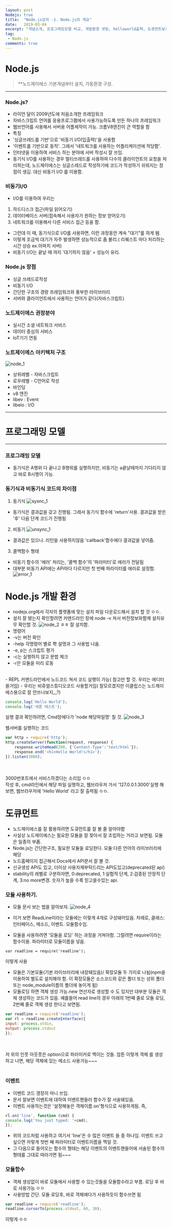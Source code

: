 ```yaml
---
layout: post
Nodejs: true
title:  "Node.js강의 -1. Node.js의 개요"
date:   2019-03-04
excerpt: "개념소개, 프로그래밍모델 비교, 개발환경 셋팅, helloworld출력, 도큐먼트보기, 모듈 로딩하고 사용하는 방법, 이벤트 사용 방법"
tag:
 - Node.js
comments: true
---
```


# Node.js

> **노드제이에스 기본개념부터 설치, 가동환경 구성.

---
### Node.js?

 - 라이언 달이 2009년도에 처음소개한 프레임워크
 - 자바스크립트 언어를 응용프로그램에서 사용가능하도록 만든 하나의 프레임워크
 - 웹브언어를 사용해서 서버용 어플제작이 가능.  크롬V8엔진이 큰 역할을 함
 - 특징
  - '싱글쓰레드를 기반'으로 '비동기 I/O(입출력)'을 사용함
  - '이벤트를 기반으로 동작'. 그래서 '네트워크를 사용하는 어플리케이션에 적당함'.
  - 인터넷을 이용하여 서비스 하는 분야에 서버 작성시 잘 쓰임.
  - 동기식 I/O를 사용하는 경우 멀티쓰레드를 사용하여 다수의 클라이언트의 요청을 처리하는데, 노드제이에스는 싱글스레드로 작성하기에 코드가 작성하기 쉬워지는 장점이 생김. 대신 비동기 I/O 를 이용함.

###   비동기I/O

 -  I/O를 이용하여 우리는
  1. 하드디스크 접근(파일 읽어오기)
  2. 데이터베이스 서버(접속해서 사용자가 원하는 정보 얻어오기)
  3. 네트워크를 이용해서 다른 서비스 접근 등을 함.
 - 그런데 이 때, 동기식으로 I/O를 사용하면, 이런 과정동안 계속 "대기"를 하게 됌.
 - 이렇게 조금씩 대기가 자주 발생하면 성능적으로 좀 불리.( 리퀘스트 마다 처리하는 시간 상승 ex.아파치 서버)
 - 비동기 I/O는 끝날 때 까지 '대기하지 않음' = 성능이 유리.

### Node.js 장점

 - 싱글 쓰레드로작성
 - 비동기 I/O
 - 간단한 구조의 경량 프레임워크와 풍부한 라이브러리
 - 서버와 클라이언트에서 사용하는 언어가 같다(자바스크립트)

### 노드제이에스 권장분야
 - 실시간 소셜 네트워크 서비스
 - 데이터 중심의 서비스
 - IoT기기 연동

### 노트제이에스 아키텍처 구조

![node_1](https://user-images.githubusercontent.com/30023840/53720695-babcba00-3ea4-11e9-8d23-d8cfaf2c8aec.JPG)

 - 상위레벨 - 자바스크립트
 - 로우레벨 - C언어로 작성
  - 바인딩
  - v8 엔진
  - libev : Event
  - libeio : I/O

- - -
# 프로그래밍 모델
---
 ### 프로그래밍 모델
 - 동기식은 A행위 다 끝나고 B행위를 실행하지만, 비동기는 a끝날때까지 기다리지 않고 바로 B시행이 가능.
 ### 동기식과 비동기식 코드의  차이점
 1. 동기식
![sysnc_1](https://user-images.githubusercontent.com/30023840/53723654-8ac4e500-3eab-11e9-97df-fc50e156a969.JPG)

  - 동기식은 결과값을 갖고 진행됨. 그래서 동기식 함수에 'return'사용. 결과값을 받은 '후' 다음 단계 코드가 진행됨

 2. 비동기
![unsync_1](https://user-images.githubusercontent.com/30023840/53723655-8ac4e500-3eab-11e9-913f-3781fdce1b91.JPG)

  - 결과값은 있으나. 리턴을 사용하지않음 'callback'함수에다 결과값을 넣어줌.

3. 콜백함수 형태
 - 비동기 함수의 '에러' 처리는, '콜백 함수'의 '파라미터'로 에러가 전달됨
 - 대부분 비동기 API에는 APi마다 다르지만 첫 번째 파라미터를 에러로 설정함.
 ![error_1](https://user-images.githubusercontent.com/30023840/53723885-0b83e100-3eac-11e9-8a46-fad80e0084e0.JPG)

# Node.js 개발 환경
 - nodejs.org에서 각자의 플랫폼에 맞는 설치 파일 다운로드해서 설치 할 것 ㅇㅇ.
 - 설치 잘 됐는지 확인할려면 커맨드라인 창에 node -v 쳐서 버전정보와함께 설치유무 확인할 것.
![node_2](https://user-images.githubusercontent.com/30023840/53726753-00cc4a80-3eb2-11e9-9e69-725a2a252a1c.JPG)
ㅎㅎ 잘 설치함.
 - 명령어
  - -v는 버전 확인
  - -help 각명령어 별로 쫙 설명과 그 사용법 나옴.
  - -e, p는 스크립트 평가
  - -c는 실행하지 않고 문법 체크
  - -r은 모듈을 미리 로동
 <br>
 - REPL 커맨드라인에서 노드코드 쳐서 코드 실행이 가능( 참고만 할 것. 우리는 에디터 쓸거임)
 - 우리는 비쥬얼스튜디오코드 사용할거임( 잘모르겠지만 이클립스는 노드제이에스용으로 잘 안쓰나보지,,,?)




```javascript
console.log('Hello World');
console.log('세륜 테스트');
```
실행 결과 확인하려면, Cmd창에다가 'node 해당파일명' 칠 것.
![node_3](https://user-images.githubusercontent.com/30023840/53731366-e5673c80-3ebd-11e9-810d-583fc17f21c1.JPG)

웹서버를 실행하는 코드

```javascript
var http = require('http');
http.createServer(function(request, response) {
	response.writeHead(200, {'Content-Type':'text/html'});
	response.end('<h1>Hello World!</h1>');
}).listen(3000);
```
<br><br>
3000번포트에서 서비스하겠다는 소리임 ㅇㅇ<br>
작성 후, cmd라인에서 해당 파일 실행하고, 웹브라우저 가서 '127.0.0.1:3000'실행 해보면,
웹브라우저에 'Hello World' 라고 잘 출력됨 ㅇㅇ.

# 도큐먼트
 -  노드제이에스를 잘 활용하려면 도큐먼트를 잘 볼 줄 알아야함
 -  사실상 노드제이에스는 필요한 모듈을 잘 찾아서 잘 조립하는 거라고 보면됨. 모듈은 일종의 부품.
 -  Node.js는 간단한구조, 필요한 모듈을 로딩한다. 모듈:다른 언어의 라이브러리에 해당
 -  노드홈페이지 접근해서 Docs에서 API문서 잘 볼 것.
  - 신규생성 API도 있고, 더이상 사용자제부탁드리는 API도있고(deprecated된 api)
  - stability의 레벨로 구분하자면, 0:deprecated, 1:실험적 단계, 2:검증된 안정적 단계, 3:no more변경. 숫자가 높을 수록 믿고쓸수있는 api.
 
 ### 모듈 사용하기.
 - 모듈 문서 보는 법을 알아보쟈.
 ![node_4](https://user-images.githubusercontent.com/30023840/53731873-72f75c00-3ebf-11e9-9b78-f199d5531f56.JPG)

 - 이거 보면 ReadLine이라는 모듈에는 이렇게 4개로 구성돼어있음. 차례로, 클래스:인터페이스, 메소드, 이벤트. 모듈함수임.

 - 모듈을 사용하려면 '모듈을 로딩' 하는 과정을 거쳐야함. 그럴려면 require이라는 함수이용. 파라미터로 모듈이름을 넣음. 
 ```
 var readline = require('readline');
 ```
 이렇게 사용
 
 - 모듈은 기본모듈(기본 라이브러리에 내장돼있음)/ 확장모듈 두 가지로 나뉨(npm을 이용하여 별도로 설치해야 함. 이 확장모듈은 소스코드와 같은 폴더 또는 상위 폴더 또는 node_module이름의 폴더에 놓이게 됨)
 - 모듈로딩 하면 객체 생성 가능.new 연산자로 생성할 수 도 있지만 대부분 모듈은 객체 생성하는 코드가 있음. 예를들어 read line의 경우 아래의 1번째 줄로 모듈 로딩, 2번째 줄로 객체 생성 한다고 보면됨.
 ```javascript
 var readline = require('readline');
 var rl = readline.createInterface({
 input: process.stdin,
 output: process.stdout
 });
```
<br><br>
저 위의 인풋 아웃풋은 option으로 파라미커로 멕이는 것들.  암튼 이렇게 객체 를 생성하고 나면, 해당 객체에 있는 메소드 사용가능~~~
<br><br>
### 이벤트
 - 이벤트 코드 갱장히 마니 쓰임.
 - 문서 잘보면 이벤트에 대하여 이벤트핸들러 함수가 잘 서술돼있음.
 - 이벤트 사용하는것은 '설정해놓은 객체이름.on'형식으로 사용하게됨. 즉,
 ```javascript
 rl.on('line', function (cmd) {
 console.log('You just typed: '+cmd);
 });
 ```
 - 위의 코드처럼 사용하고 여기서 'line'은 수 많은 이벤트 들 중 하나임. 이벤트 쓰고싶으면 저렇게 첫번 째 파라미터로 이벤트이름을 멕일 것.
 - 그 다음으로 들어오는 함수의 형태는 해당 이벤트의 이벤트핸들어에 서술된 함수의 형태를 그대로 따라가면 됨~~~

### 모듈함수
 - 객체 생성없이 바로 모듈에서 사용할 수 있는것들을 모듈함수라고 부름. 로딩 후 바로 사용가능 ㅇㅇ
 - 사용방법 간단. 모듈 로딩후, 바로 객체애다가 사용하듯이 함수쓰면 됨
 ```javascript
var readline = require('readline');
readline.cursorTo(process.stdout, 60, 30);
 ```
이렇게 ㅇㅇ<br>
